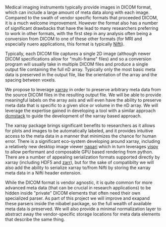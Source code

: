 
Medical imaging instruments typically provide images in DICOM format, which can
include a large amount of meta data along with each image. Compared to the swath
of vendor specific formats that proceeded DICOM, it is a much welcome
improvement. However the format also has a number of significant drawbacks that
have the lead to many researchers preferring to work in other formats, with the
first step in any analysis often being a conversion from DICOM to one of these
other formats (for MRI and especially nuero applications, this format is
typically [Nifti](https://nifti.nimh.nih.gov/)).

Typically, each DICOM file captures a single 2D image (although newer DICOM
specifications allow for "multi-frame" files) and so a conversion program will
usually take in multiple DICOM files and produce a single output file containing
the full nD array. Typically only the most basic meta data is preserved in
the output file, like the orientation of the array and the spacing between voxels.

We propose to leverage [xarray](http://xarray.pydata.org/en/stable/) in order to
preserve arbitrary meta data from the source DICOM files in the resulting output
file. We will be able to provide meaningful labels on the array axis and will
even have the ability to preserve meta data that is specific to a given
slice or volume in the nD array. We will leverage the expertise gained in developing
a tool with a similar approach [dcmstack](https://github.com/moloney/dcmstack) to
guide the development of the xarray based approach.

The xarray package brings significant benefits to researchers as it allows for
plots and images to be automatically labeled, and it provides intuitive access
to the meta data in a manner that minimizes the chance for human error.
There is a significant eco-system developing around xarray, including a relatively
new desktop image viewer [napari](https://napari.org/) which in turn leverages
[vispy](http://vispy.org/) to allow performant and composable GPU based rendering
from python. There are a number of appealing serialization formats supported
directly by xarray (including HDF5 and [zarr](https://zarr.readthedocs.io/en/stable/)),
but for the sake of compatibilty we will also add the ability to serialize xarray
to/from Nifti by storing the xarray meta data in a Nifti header extension.

While the DICOM format is vendor agnostic, it is quite common for more advanced
meta data (that can be crucial in research applications) to be hidden inside
"private" DICOM elements that often need their own specialized parser. As part of
this project we will improve and exapand these parsers inside the nibabel
package, so the full wealth of available meta data is preserved. We will also
provide a minimal normalization layer to abstract away the vendor-specific
storage locations for meta data elements that describe the same thing.

